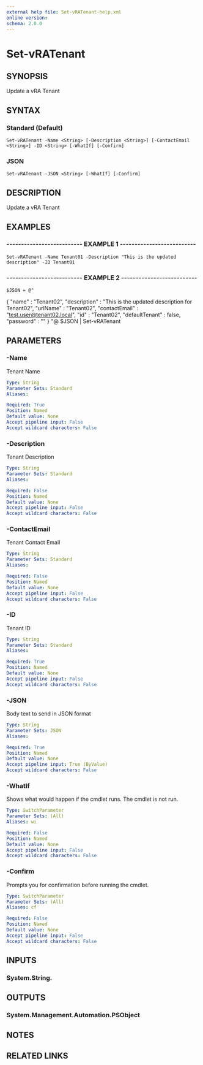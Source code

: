 ```yaml
---
external help file: Set-vRATenant-help.xml
online version: 
schema: 2.0.0
---
```


# Set-vRATenant

## SYNOPSIS
Update a vRA Tenant

## SYNTAX

### Standard (Default)
```
Set-vRATenant -Name <String> [-Description <String>] [-ContactEmail <String>] -ID <String> [-WhatIf] [-Confirm]
```

### JSON
```
Set-vRATenant -JSON <String> [-WhatIf] [-Confirm]
```

## DESCRIPTION
Update a vRA Tenant

## EXAMPLES

### -------------------------- EXAMPLE 1 --------------------------
```
Set-vRATenant -Name Tenant01 -Description "This is the updated description" -ID Tenant01
```

### -------------------------- EXAMPLE 2 --------------------------
```
$JSON = @"
```

{
  "name" : "Tenant02",
  "description" : "This is the updated description for Tenant02",
  "urlName" : "Tenant02",
  "contactEmail" : "test.user@tenant02.local",
  "id" : "Tenant02",
  "defaultTenant" : false,
  "password" : ""
}
"@
$JSON | Set-vRATenant

## PARAMETERS

### -Name
Tenant Name

```yaml
Type: String
Parameter Sets: Standard
Aliases: 

Required: True
Position: Named
Default value: None
Accept pipeline input: False
Accept wildcard characters: False
```

### -Description
Tenant Description

```yaml
Type: String
Parameter Sets: Standard
Aliases: 

Required: False
Position: Named
Default value: None
Accept pipeline input: False
Accept wildcard characters: False
```

### -ContactEmail
Tenant Contact Email

```yaml
Type: String
Parameter Sets: Standard
Aliases: 

Required: False
Position: Named
Default value: None
Accept pipeline input: False
Accept wildcard characters: False
```

### -ID
Tenant ID

```yaml
Type: String
Parameter Sets: Standard
Aliases: 

Required: True
Position: Named
Default value: None
Accept pipeline input: False
Accept wildcard characters: False
```

### -JSON
Body text to send in JSON format

```yaml
Type: String
Parameter Sets: JSON
Aliases: 

Required: True
Position: Named
Default value: None
Accept pipeline input: True (ByValue)
Accept wildcard characters: False
```

### -WhatIf
Shows what would happen if the cmdlet runs.
The cmdlet is not run.

```yaml
Type: SwitchParameter
Parameter Sets: (All)
Aliases: wi

Required: False
Position: Named
Default value: None
Accept pipeline input: False
Accept wildcard characters: False
```

### -Confirm
Prompts you for confirmation before running the cmdlet.

```yaml
Type: SwitchParameter
Parameter Sets: (All)
Aliases: cf

Required: False
Position: Named
Default value: None
Accept pipeline input: False
Accept wildcard characters: False
```

## INPUTS

### System.String.

## OUTPUTS

### System.Management.Automation.PSObject

## NOTES

## RELATED LINKS

